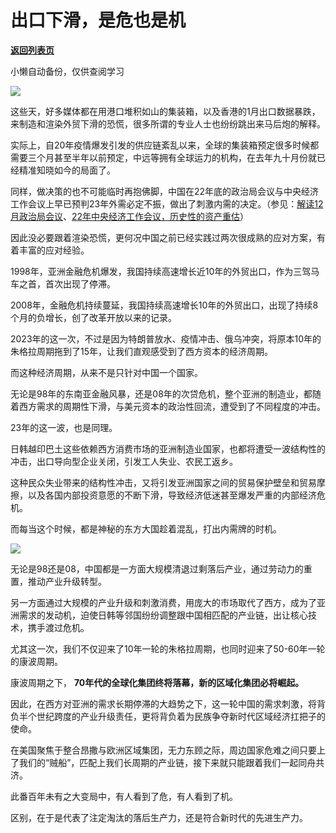 # 出口下滑，是危也是机

[**返回列表页**](/gzh/政事堂2019)

小懒自动备份，仅供查阅学习

![](https://mmbiz.qpic.cn/mmbiz_jpg/rxhS23yu8cPqWibvcdZrkeVethhib3cpaWq3YgNRibcDVXZ5d3mwiazhWZ1y6RTejFrOLzZpXGw4AW2UB14QM2hdEg/640?wx_fmt=jpeg)

这些天，好多媒体都在用港口堆积如山的集装箱，以及香港的1月出口数据暴跌，来制造和渲染外贸下滑的恐慌，很多所谓的专业人士也纷纷跳出来马后炮的解释。

实际上，自20年疫情爆发引发的供应链紊乱以来，全球的集装箱预定很多时候都需要三个月甚至半年以前预定，中远等拥有全球运力的机构，在去年九十月份就已经精准知晓如今的局面了。

同样，做决策的也不可能临时再抱佛脚，中国在22年底的政治局会议与中央经济工作会议上早已预判23年外需必定不振，做出了刺激内需的决定。（参见：[解读12月政治局会议](http://mp.weixin.qq.com/s?__biz=Mzg3MDMwNDIyOA==&mid=2247487416&idx=1&sn=0dc98f0b40251577693d70e3758a723f&chksm=ce8e9f33f9f91625bc4a06915b501ad0a2a6d9befe4658c62b12bc5564e868bd993d356efd2a&scene=21#wechat_redirect)、[22年中央经济工作会议，历史性的资产重估](http://mp.weixin.qq.com/s?__biz=Mzg3MDMwNDIyOA==&mid=2247487422&idx=1&sn=04e9fcbb4d3d5d48489e6186a807b709&chksm=ce8e9f35f9f91623e00125325f7a40cba2b96a52aa67bc0c83a47a19cdbd1505d879b7eaf39e&scene=21#wechat_redirect)）

因此没必要跟着渲染恐慌，更何况中国之前已经实践过两次很成熟的应对方案，有着丰富的应对经验。  

1998年，亚洲金融危机爆发，我国持续高速增长近10年的外贸出口，作为三驾马车之首，首次出现了停滞。

2008年，金融危机持续蔓延，我国持续高速增长10年的外贸出口，出现了持续8个月的负增长，创了改革开放以来的记录。

2023年的这一次，不过是因为特朗普放水、疫情冲击、俄乌冲突，将原本10年的朱格拉周期拖到了15年，让我们直观感受到了西方资本的经济周期。

而这种经济周期，从来不是只针对中国一个国家。

无论是98年的东南亚金融风暴，还是08年的次贷危机，整个亚洲的制造业，都随着西方需求的周期性下滑，与美元资本的政治性回流，遭受到了不同程度的冲击。  

23年的这一波，也是同理。

日韩越印巴土这些依赖西方消费市场的亚洲制造业国家，也都将遭受一波结构性的冲击，出口导向型企业关闭，引发工人失业、农民工返乡。

这种民众失业带来的结构性冲击，又将引发亚洲国家之间的贸易保护壁垒和贸易摩擦，以及各国内部投资意愿的不断下滑，导致经济低迷甚至爆发严重的内部经济危机。  

而每当这个时候，都是神秘的东方大国趁着混乱，打出内需牌的时机。

![](https://mmbiz.qpic.cn/mmbiz_jpg/rxhS23yu8cPqWibvcdZrkeVethhib3cpaWJBD1kiavHMMn53Rf9gTjl9VCvAJKm4SDI7mbqTqg6YHwvBNVPdgZO4g/640?wx_fmt=jpeg)

无论是98还是08，中国都是一方面大规模清退过剩落后产业，通过劳动力的重置，推动产业升级转型。

另一方面通过大规模的产业升级和刺激消费，用庞大的市场取代了西方，成为了亚洲需求的发动机，迫使日韩等邻国纷纷调整跟中国相匹配的产业链，出让核心技术，携手渡过危机。  

尤其这一次，我们不仅迎来了10年一轮的朱格拉周期，也同时迎来了50-60年一轮的康波周期。

康波周期之下， **70年代的全球化集团终将落幕，新的区域化集团必将崛起。**

因此，在西方对亚洲的需求长期停滞的大趋势之下，这一轮中国的需求刺激，将背负半个世纪跨度的产业升级责任，更将背负着为民族争夺新时代区域经济扛把子的使命。

在美国聚焦于整合昂撒与欧洲区域集团，无力东顾之际，周边国家危难之间只要上了我们的“贼船”，匹配上我们长周期的产业链，接下来就只能跟着我们一起同舟共济。

此番百年未有之大变局中，有人看到了危，有人看到了机。

区别，在于是代表了注定淘汰的落后生产力，还是符合新时代的先进生产力。

